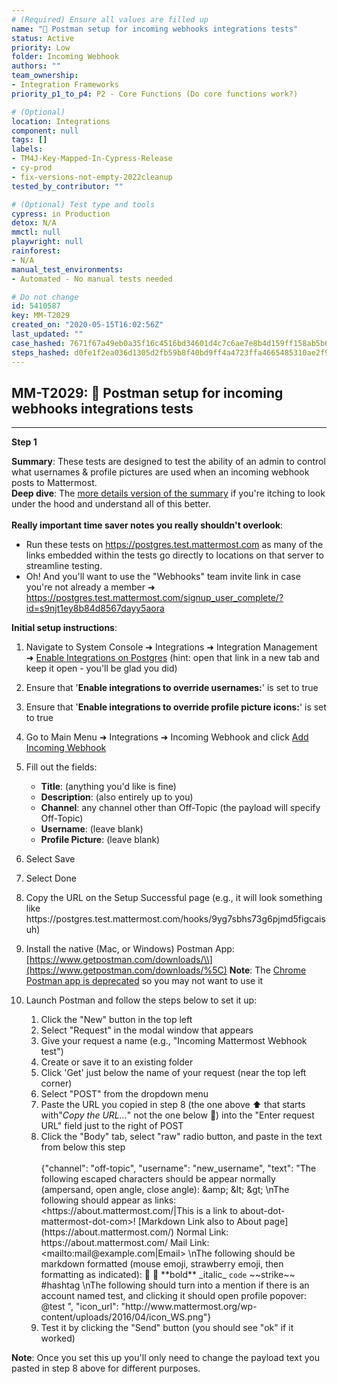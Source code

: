 ```yaml
---
# (Required) Ensure all values are filled up
name: "🚀 Postman setup for incoming webhooks integrations tests"
status: Active
priority: Low
folder: Incoming Webhook
authors: ""
team_ownership:
- Integration Frameworks
priority_p1_to_p4: P2 - Core Functions (Do core functions work?)

# (Optional)
location: Integrations
component: null
tags: []
labels:
- TM4J-Key-Mapped-In-Cypress-Release
- cy-prod
- fix-versions-not-empty-2022cleanup
tested_by_contributor: ""

# (Optional) Test type and tools
cypress: in Production
detox: N/A
mmctl: null
playwright: null
rainforest:
- N/A
manual_test_environments:
- Automated - No manual tests needed

# Do not change
id: 5410587
key: MM-T2029
created_on: "2020-05-15T16:02:56Z"
last_updated: ""
case_hashed: 7671f67a49eb0a35f16c4516bd34601d4c7c6ae7e8b4d159ff158ab5b6f7799e614aeb43587c7a346999daf105ae810e
steps_hashed: d0fe1f2ea036d1305d2fb59b8f40bd9ff4a4723ffa4665485310ae2f96b43f40e46f96a3441de5718a7d1a24bb17a6cc
---
```


<!-- (Auto-generated) Based on frontmatter's "key" and "name" -->

## MM-T2029: 🚀 Postman setup for incoming webhooks integrations tests

---

**Step 1**

**Summary**: These tests are designed to test the ability of an admin to control what usernames & profile pictures are used when an incoming webhook posts to Mattermost.\
**Deep dive**: The [more details version of the summary](https://docs.google.com/document/d/1iNx4P3z7Nuf1tcQbt-Ewx7ZitDKT_8EqoAdrqc6QYjc/edit?usp=sharing) if you're itching to look under the hood and understand all of this better.\
\
**Really important time saver notes you really shouldn't overlook**:

- Run these tests on <https://postgres.test.mattermost.com> as many of the links embedded within the tests go directly to locations on that server to streamline testing.
- Oh! And you'll want to use the "Webhooks" team invite link in case you're not already a member ➜ <https://postgres.test.mattermost.com/signup_user_complete/?id=s9njt1ey8b84d8567dayy5aora>

**Initial setup instructions**:

1. Navigate to System Console ➜ Integrations ➜ Integration Management ➜ [Enable Integrations on Postgres](https://postgres.test.mattermost.com/admin_console/integrations/integration_management) (hint: open that link in a new tab and keep it open - you'll be glad you did)

2. Ensure that '**Enable integrations to override usernames:**' is set to true

3. Ensure that '**Enable integrations to override profile picture icons:**' is set to true

4. Go to Main Menu ➜ Integrations ➜ Incoming Webhook and click [Add Incoming Webhook](https://postgres.test.mattermost.com/webhooks/integrations/incoming_webhooks/add)

5. Fill out the fields:

   - **Title**: (anything you'd like is fine)
   - **Description**: (also entirely up to you)
   - **Channel**: any channel other than Off-Topic (the payload will specify Off-Topic)
   - **Username**: (leave blank)
   - **Profile Picture**: (leave blank)

6. Select Save

7. Select Done

8. Copy the URL on the Setup Successful page (e.g., it will look something like https\://postgres.test.mattermost.com/hooks/9yg7sbhs73g6pjmd5figcaisuh)

9. Install the native (Mac, or Windows) Postman App: [https://www.getpostman.com/downloads/\\](https://www.getpostman.com/downloads/%5C) **Note**: The [Chrome Postman app is deprecated](https://blog.postman.com/2017/11/01/goodbye-postman-chrome-app/) so you may not want to use it

10. Launch Postman and follow the steps below to set it up:

    1. Click the "New" button in the top left
    2. Select "Request" in the modal window that appears
    3. Give your request a name (e.g., "Incoming Mattermost Webhook test")
    4. Create or save it to an existing folder
    5. Click 'Get' just below the name of your request (near the top left corner)
    6. Select "POST" from the dropdown menu
    7. Paste the URL you copied in step 8 (the one above ⬆️ that starts with"_Copy the URL…_" not the one below 🤦) into the "Enter request URL" field just to the right of POST
    8. Click the "Body" tab, select "raw" radio button, and paste in the text from below this step\
       \
       {"channel": "off-topic", "username": "new\_username", "text": "The following escaped characters should be appear normally (ampersand, open angle, close angle): \&amp; \&lt; \&gt; \nThe following should appear as links: \<https\://about.mattermost.com/|This is a link to about-dot-mattermost-dot-com>! \[Markdown Link also to About page]\(https\://about.mattermost.com/) Normal Link: https\://about.mattermost.com/ Mail Link: \<mailto:mail\@example.com|Email> \nThe following should be markdown formatted (mouse emoji, strawberry emoji, then formatting as indicated): 🐹 :strawberry: \*\*bold\*\* \_italic\_ `code` \~\~strike\~\~ #hashtag \nThe following should turn into a mention if there is an account named test, and clicking it should open profile popover: @test ", "icon\_url": "http\://www\.mattermost.org/wp-content/uploads/2016/04/icon\_WS.png"}
    9. Test it by clicking the "Send" button (you should see "ok" if it worked)

**Note**: Once you set this up you'll only need to change the payload text you pasted in step 8 above for different purposes.
